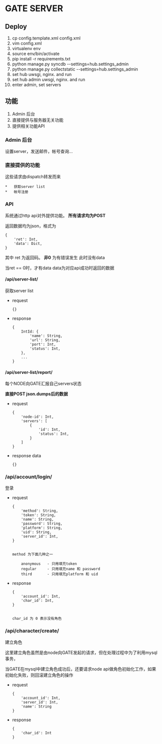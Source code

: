 # GATE SERVER

## Deploy

1.  cp config.template.xml config.xml
2.  vim config.xml
3.  virtualenv env
4.  source env/bin/activate
5.  pip install -r requirements.txt
6.  python manage.py syncdb --settings=hub.settings_admin
7.  python manage.py collectstatic --settings=hub.settings_admin
7.  set hub uwsgi, nginx. and run
8.  set hub admin uwsgi, nginx. and run
9.  enter admin, set servers


## 功能

1.  Admin 后台
2.  直接提供与服务器无关功能
3.  提供相关功能API


### Admin 后台

设置server，发送邮件，帐号查询...


### 直接提供的功能

这些请求由dispatch转发而来

    *   获取server list
    *   帐号注册


### API

系统通过http api对外提供功能。 **所有请求均为POST**


返回数据均为json，格式为

    {
        'ret': Int,
        'data': Dict,
    }


其中 ret 为返回码。 **非0** 为有错误发生
此时没有data

当ret == 0时，才有data
data为对应api成功时返回的数据


#### /api/server-list/

获取server list

*   request

        {}

*   response

        {
            IntId: {
                'name': String,
                'url': String,
                'port': Int,
                'status': Int,
            },
            ...
        }


#### /api/server-list/report/

每个NODE向GATE汇报自己servers状态

**直接POST json.dumps后的数据**

*   request

        {
            'node-id': Int,
            'servers': [
                {
                    'id': Int,
                    'status': Int,
                }
            ]
        }

*   response data

        {}


### /api/account/login/

登录

*   request

        {
            'method': String,
            'token': String,
            'name': String,
            'password': String,
            'platform': String,
            'uid': String,
            'server_id': Int,
        }


        method 为下面几种之一

            anonymous   - 只用填充token
            regular     - 只用填充name 和 password
            third       - 只用填充platform 和 uid


*   response

        {
            'account_id': Int,
            'char_id': Int,
        }


        char_id 为 0 表示没有角色

### /api/character/create/

建立角色

这里建立角色虽然是由node向GATE发起的请求，但在处理过程中为了利用mysql事务，

当GATE在mysql中建立角色成功后，还要请求node api做角色初始化工作，如果初始化失败，则回滚建立角色的操作

*   request

        {
            'account_id': Int,
            'server_id': Int,
            'name': String
        }

*   response

        {
            'char_id': Int
        }

